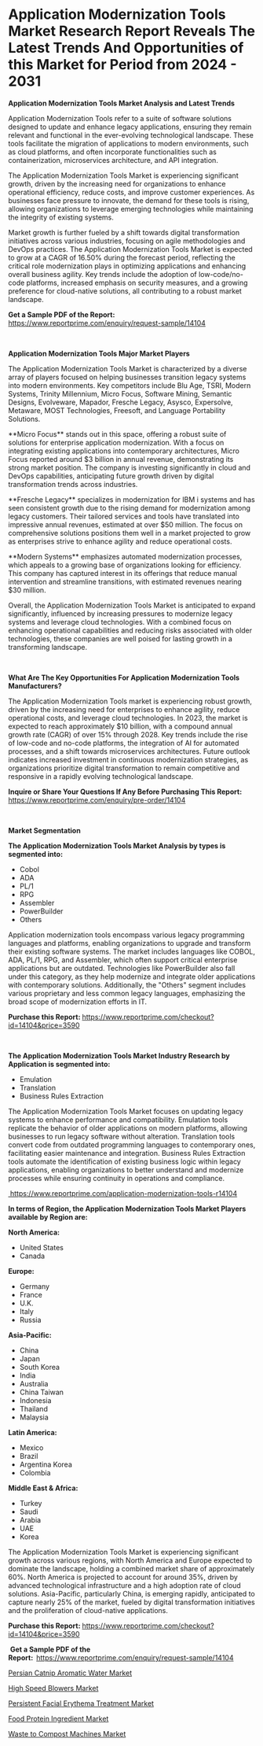 <p><h1>Application Modernization Tools Market Research Report Reveals The Latest Trends And Opportunities of this Market for Period from 2024 - 2031</h1></p><p><strong>Application Modernization Tools Market Analysis and Latest Trends</strong></p>
<p><p>Application Modernization Tools refer to a suite of software solutions designed to update and enhance legacy applications, ensuring they remain relevant and functional in the ever-evolving technological landscape. These tools facilitate the migration of applications to modern environments, such as cloud platforms, and often incorporate functionalities such as containerization, microservices architecture, and API integration.</p><p>The Application Modernization Tools Market is experiencing significant growth, driven by the increasing need for organizations to enhance operational efficiency, reduce costs, and improve customer experiences. As businesses face pressure to innovate, the demand for these tools is rising, allowing organizations to leverage emerging technologies while maintaining the integrity of existing systems. </p><p>Market growth is further fueled by a shift towards digital transformation initiatives across various industries, focusing on agile methodologies and DevOps practices. The Application Modernization Tools Market is expected to grow at a CAGR of 16.50% during the forecast period, reflecting the critical role modernization plays in optimizing applications and enhancing overall business agility. Key trends include the adoption of low-code/no-code platforms, increased emphasis on security measures, and a growing preference for cloud-native solutions, all contributing to a robust market landscape.</p></p>
<p><strong>Get a Sample PDF of the Report:&nbsp;</strong> <a href="https://www.reportprime.com/enquiry/request-sample/14104">https://www.reportprime.com/enquiry/request-sample/14104</a></p>
<p>&nbsp;</p>
<p><strong>Application Modernization Tools Major Market Players</strong></p>
<p><p>The Application Modernization Tools Market is characterized by a diverse array of players focused on helping businesses transition legacy systems into modern environments. Key competitors include Blu Age, TSRI, Modern Systems, Trinity Millennium, Micro Focus, Software Mining, Semantic Designs, Evolveware, Mapador, Fresche Legacy, Asysco, Expersolve, Metaware, MOST Technologies, Freesoft, and Language Portability Solutions.</p><p>**Micro Focus** stands out in this space, offering a robust suite of solutions for enterprise application modernization. With a focus on integrating existing applications into contemporary architectures, Micro Focus reported around $3 billion in annual revenue, demonstrating its strong market position. The company is investing significantly in cloud and DevOps capabilities, anticipating future growth driven by digital transformation trends across industries.</p><p>**Fresche Legacy** specializes in modernization for IBM i systems and has seen consistent growth due to the rising demand for modernization among legacy customers. Their tailored services and tools have translated into impressive annual revenues, estimated at over $50 million. The focus on comprehensive solutions positions them well in a market projected to grow as enterprises strive to enhance agility and reduce operational costs.</p><p>**Modern Systems** emphasizes automated modernization processes, which appeals to a growing base of organizations looking for efficiency. This company has captured interest in its offerings that reduce manual intervention and streamline transitions, with estimated revenues nearing $30 million. </p><p>Overall, the Application Modernization Tools Market is anticipated to expand significantly, influenced by increasing pressures to modernize legacy systems and leverage cloud technologies. With a combined focus on enhancing operational capabilities and reducing risks associated with older technologies, these companies are well poised for lasting growth in a transforming landscape.</p></p>
<p>&nbsp;</p>
<p><strong>What Are The Key Opportunities For Application Modernization Tools Manufacturers?</strong></p>
<p><p>The Application Modernization Tools market is experiencing robust growth, driven by the increasing need for enterprises to enhance agility, reduce operational costs, and leverage cloud technologies. In 2023, the market is expected to reach approximately $10 billion, with a compound annual growth rate (CAGR) of over 15% through 2028. Key trends include the rise of low-code and no-code platforms, the integration of AI for automated processes, and a shift towards microservices architectures. Future outlook indicates increased investment in continuous modernization strategies, as organizations prioritize digital transformation to remain competitive and responsive in a rapidly evolving technological landscape.</p></p>
<p><strong>Inquire or Share Your Questions If Any Before Purchasing This Report:</strong> <a href="https://www.reportprime.com/enquiry/pre-order/14104">https://www.reportprime.com/enquiry/pre-order/14104</a></p>
<p>&nbsp;</p>
<p><strong>Market Segmentation</strong></p>
<p><strong>The Application Modernization Tools Market Analysis by types is segmented into:</strong></p>
<p><ul><li>Cobol</li><li>ADA</li><li>PL/1</li><li>RPG</li><li>Assembler</li><li>PowerBuilder</li><li>Others</li></ul></p>
<p><p>Application modernization tools encompass various legacy programming languages and platforms, enabling organizations to upgrade and transform their existing software systems. The market includes languages like COBOL, ADA, PL/1, RPG, and Assembler, which often support critical enterprise applications but are outdated. Technologies like PowerBuilder also fall under this category, as they help modernize and integrate older applications with contemporary solutions. Additionally, the "Others" segment includes various proprietary and less common legacy languages, emphasizing the broad scope of modernization efforts in IT.</p></p>
<p><strong>Purchase this Report:&nbsp;</strong><a href="https://www.reportprime.com/checkout?id=14104&price=3590">https://www.reportprime.com/checkout?id=14104&price=3590</a></p>
<p>&nbsp;</p>
<p><strong>The Application Modernization Tools Market Industry Research by Application is segmented into:</strong></p>
<p><ul><li>Emulation</li><li>Translation</li><li>Business Rules Extraction</li></ul></p>
<p><p>The Application Modernization Tools Market focuses on updating legacy systems to enhance performance and compatibility. Emulation tools replicate the behavior of older applications on modern platforms, allowing businesses to run legacy software without alteration. Translation tools convert code from outdated programming languages to contemporary ones, facilitating easier maintenance and integration. Business Rules Extraction tools automate the identification of existing business logic within legacy applications, enabling organizations to better understand and modernize processes while ensuring continuity in operations and compliance.</p></p>
<p><a href="https://www.reportprime.com/application-modernization-tools-r14104">&nbsp;https://www.reportprime.com/application-modernization-tools-r14104</a></p>
<p><strong>In terms of Region, the Application Modernization Tools Market Players available by Region are:</strong></p>
<p>
    <p> <strong> North America: </strong>
        <ul>
            <li>United States</li>
            <li>Canada</li>
        </ul>
        </p> 
    <p> <strong> Europe: </strong>
        <ul>
            <li>Germany</li>
            <li>France</li>
            <li>U.K.</li>
            <li>Italy</li>
            <li>Russia</li>
        </ul>
        </p> 
    <p> <strong> Asia-Pacific: </strong>
        <ul>
            <li>China</li>
            <li>Japan</li>
            <li>South Korea</li>
            <li>India</li>
            <li>Australia</li>
            <li>China Taiwan</li>
            <li>Indonesia</li>
            <li>Thailand</li>
            <li>Malaysia</li>
        </ul>
        </p> 
    <p> <strong> Latin America: </strong>
        <ul>
            <li>Mexico</li>
            <li>Brazil</li>
            <li>Argentina Korea</li>
            <li>Colombia</li>
        </ul>
        </p> 
    <p> <strong> Middle East & Africa: </strong>
        <ul>
            <li>Turkey</li>
            <li>Saudi</li>
            <li>Arabia</li>
            <li>UAE</li>
            <li>Korea</li>
        </ul>
    </p>
    </p>
<p><p>The Application Modernization Tools Market is experiencing significant growth across various regions, with North America and Europe expected to dominate the landscape, holding a combined market share of approximately 60%. North America is projected to account for around 35%, driven by advanced technological infrastructure and a high adoption rate of cloud solutions. Asia-Pacific, particularly China, is emerging rapidly, anticipated to capture nearly 25% of the market, fueled by digital transformation initiatives and the proliferation of cloud-native applications.</p></p>
<p><strong>Purchase this Report: </strong><a href="https://www.reportprime.com/checkout?id=14104&price=3590">https://www.reportprime.com/checkout?id=14104&price=3590</a></p>
<p>&nbsp;<strong>Get a Sample PDF of the Report:&nbsp;&nbsp;</strong><a href="https://www.reportprime.com/enquiry/request-sample/14104">https://www.reportprime.com/enquiry/request-sample/14104</a></p>
<p><strong></strong></p>
<p><p><a href="https://medium.com/@alaynarohan2014/the-persian-catnip-aromatic-water-market-has-grown-significantly-as-a-result-of-several-important-7447655fad8c">Persian Catnip Aromatic Water Market</a></p><p><a href="https://www.linkedin.com/pulse/strategic-roadmap-global-high-speed-blowers-market-insights-wbake?trackingId=3Uowgb19RlesTZC5WAMKQw%3D%3D">High Speed Blowers Market</a></p><p><a href="https://medium.com/@alaynarohan2014/the-global-persistent-facial-erythema-treatment-market-is-a-dynamic-and-growing-industry-b10320ea9c6a">Persistent Facial Erythema Treatment Market</a></p><p><a href="https://www.linkedin.com/pulse/emerging-trends-food-protein-ingredient-market-global-outlook-wcstc?trackingId=3DLpvegdQdecNfgw%2FJwObQ%3D%3D">Food Protein Ingredient Market</a></p><p><a href="https://issuu.com/reportprime-2/docs/waste-to-compost-machines-market-si_b13456368ef99a">Waste to Compost Machines Market</a></p></p>